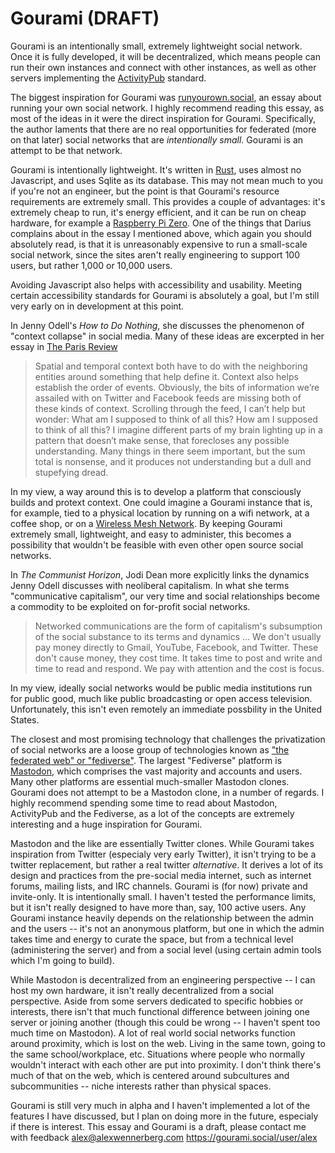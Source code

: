 # Gourami (DRAFT)

Gourami is an intentionally small, extremely lightweight social network. Once it is fully developed, it will be decentralized, which means people can run their own instances and connect with other instances, as well as other servers implementing the [ActivityPub](https://www.w3.org/TR/activitypub/) standard.

The biggest inspiration for Gourami was [runyourown.social](https://runyourown.social/), an essay about running your own social network. I highly recommend reading this essay, as most of the ideas in it were the direct inspiration for Gourami. Specifically, the author laments that there are no real opportunities for federated (more on that later) social networks that are *intentionally small*. Gourami is an attempt to be that network. 

Gourami is intentionally lightweight. It's written in [Rust](https://www.rust-lang.org/), uses almost no Javascript, and uses Sqlite as its database. This may not mean much to you if you're not an engineer, but the point is that Gourami's resource requirements are extremely small. This provides a couple of advantages: it's extremely cheap to run, it's energy efficient, and it can be run on cheap hardware, for example a [Raspberry Pi Zero](https://www.raspberrypi.org/products/raspberry-pi-zero/). One of the things that Darius complains about in the essay I mentioned above, which again you should absolutely read, is that it is unreasonably expensive to run a small-scale social network, since the sites aren't really engineering to support 100 users, but rather 1,000 or 10,000 users.

Avoiding Javascript also helps with accessibility and usability. Meeting certain accessibility standards for Gourami is absolutely a goal, but I'm still very early on in development at this point.

In Jenny Odell's *How to Do Nothing*, she discusses the phenomenon of "context collapse" in social media. Many of these ideas are excerpted in her essay in [The Paris Review](https://www.theparisreview.org/blog/2019/04/19/why-does-this-feel-so-bad/)

> Spatial and temporal context both have to do with the neighboring entities around something that help define it. Context also helps establish the order of events. Obviously, the bits of information we’re assailed with on Twitter and Facebook feeds are missing both of these kinds of context. Scrolling through the feed, I can’t help but wonder: What am I supposed to think of all this? How am I supposed to think of all this? I imagine different parts of my brain lighting up in a pattern that doesn’t make sense, that forecloses any possible understanding. Many things in there seem important, but the sum total is nonsense, and it produces not understanding but a dull and stupefying dread.

In my view, a way around this is to develop a platform that consciously builds and protext context. One could imagine a Gourami instance that is, for example, tied to a physical location by running on a wifi network, at a coffee shop, or on a [Wireless Mesh Network](https://en.wikipedia.org/wiki/Wireless_mesh_network). By keeping Gourami extremely small, lightweight, and easy to administer, this becomes a possibility that wouldn't be feasible with even other open source social networks.

In *The Communist Horizon*, Jodi Dean more explicitly links the dynamics Jenny Odell discusses with neoliberal capitalism. In what she terms "communicative capitalism", our very time and social relationships become a commodity to be exploited on for-profit social networks. 

> Networked communications are the form of capitalism's subsumption of the social substance to its terms and dynamics ... We don't usually pay money directly to Gmail, YouTube, Facebook, and Twitter. These don't cause money, they cost time. It takes time to post and write and time to read and respond. We pay with attention and the cost is focus.

In my view, ideally social networks would be public media institutions run for public good, much like public broadcasting or open access television. Unfortunately, this isn't even remotely an immediate possbility in the United States.

The closest and most promising technology that challenges the privatization of social networks are a loose group of technologies known as ["the federated web" or "fediverse"](https://fediverse.party/en/fediverse/). The largest "Fediverse" platform is [Mastodon](https://joinmastodon.org/), which comprises the vast majority and accounts and users. Many other platforms are essential much-smaller Mastodon clones. Gourami does not attempt to be a Mastodon clone, in a number of regards. I highly recommend spending some time to read about Mastodon, ActivityPub and the Fediverse, as a lot of the concepts are extremely interesting and a huge inspiration for Gourami.

Mastodon and the like are essentially Twitter clones. While Gourami takes inspiration from Twitter (especialy very early Twitter), it isn't trying to be a twitter replacement, but rather a real twitter *alternative*. It derives a lot of its design and practices from the pre-social media internet, such as internet forums, mailing lists, and IRC channels. Gourami is (for now) private and invite-only. It is intentionally small. I haven't tested the performance limits, but it isn't really designed to have more than, say, 100 active users. Any Gourami instance heavily depends on the relationship between the admin and the users -- it's not an anonymous platform, but one in which the admin takes time and energy to curate the space, but from a technical level (administering the server) and from a social level (using certain admin tools which I'm going to build).

While Mastodon is decentralized from an engineering perspective -- I can host my own hardware, it isn't really decentralized from a social perspective. Aside from some servers dedicated to specific hobbies or interests, there isn't that much functional difference between joining one server or joining another (though this could be wrong -- I haven't spent too much time on Mastodon). A lot of real world social networks function around proximity, which is lost on the web. Living in the same town, going to the same school/workplace, etc. Situations where people who normally wouldn't interact with each other are put into proximity. I don't think there's much of that on the web, which is centered around subcultures and subcommunities -- niche interests rather than physical spaces.

Gourami is still very much in alpha and I haven't implemented a lot of the features I have discussed, but I plan on doing more in the future, especialy if there is interest. This essay and Gourami is a draft, please contact me with feedback alex@alexwennerberg.com https://gourami.social/user/alex
